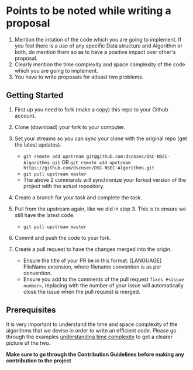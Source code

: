 # Points to be noted while writing a proposal
1. Mention the intution of the code which you are going to implement. If you feel there is a use of any specific Data structure and Algorithm or both, do mention them 
   so as to have a positive impact over other's proposal.
2. Clearly mention the time complexity and space complexity of the code which you are going to implement.
3. You have to write proposals for atleast two problems.

## Getting Started

1. First up you need to fork (make a copy) this repo to your Github account.
2. Clone (download) your fork to your computer.
3. Set your streams so you can sync your clone with the original repo (get the latest updates).

   - `git remote add upstream git@github.com:dscnsec/DSC-NSEC-Algorithms.git`
   OR `git remote add upstream https://github.com/dscnsec/DSC-NSEC-Algorithms.git`
   - `git pull upstream master`
   - The above 2 commands will synchronize your forked version of the project with the actual repository.
4. Create a branch for your task and complete the task.
5. Pull from the upstream again, like we did in step 3. This is to ensure we still have the latest code.
   - `git pull upstream master`
6. Commit and push the code to your fork.
7. Create a pull request to have the changes merged into the origin.
   - Ensure the title of your PR be in this format: [LANGUAGE] FileName.extension, where filename convention is as per convention.
   - Ensure you add to the comments of the pull request `fixes #<issue number>`, replacing **<issue number>** with the number of your issue will automatically close the issue when the pull request is merged.

## Prerequisites

It is very important to understand the time and space complexity of the algorithms that we devise in order to write an efficient code. Please go through the examples
[understanding time complexity](https://www.geeksforgeeks.org/understanding-time-complexity-simple-examples/) to get a clearer picture of the two.


**Make sure to go through the Contribution Guidelines before making any contribution to the project**
